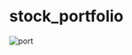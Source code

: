 # stock_portfolio

![port](https://user-images.githubusercontent.com/67519837/85956999-e0b77900-b989-11ea-8efb-334ca768cf82.png)
